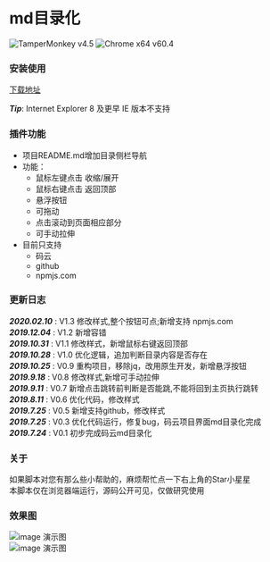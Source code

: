 # md目录化
![TamperMonkey v4.5](https://img.shields.io/badge/TamperMonkey-v4.8-brightgreen.svg) ![Chrome x64 v60.4](https://img.shields.io/badge/Chrome%20x64-v73.0-brightgreen.svg)  

### 安装使用

[下载地址](https://greasyfork.org/zh-CN/scripts/387834)  

***Tip***: Internet Explorer 8 及更早 IE 版本不支持   

### 插件功能

- 项目README.md增加目录侧栏导航  
- 功能： 
  - 鼠标左键点击 收缩/展开  
  - 鼠标右键点击 返回顶部  
  - 悬浮按钮 
  - 可拖动  
  - 点击滚动到页面相应部分 
  - 可手动拉伸  
- 目前只支持  
  - 码云  
  - github  
  - npmjs.com   

### 更新日志
***2020.02.10*** : V1.3  修改样式,整个按钮可点;新增支持 npmjs.com      
***2019.12.04*** : V1.2  新增容错   
***2019.10.31*** : V1.1  修改样式，新增鼠标右键返回顶部   
***2019.10.28*** : V1.0  优化逻辑，追加判断目录内容是否存在  
***2019.10.25*** : V0.9  重构项目，移除jq，改用原生开发，新增悬浮按钮  
***2019.9.18*** : V0.8 修改样式,新增可手动拉伸  
***2019.9.11*** : V0.7 新增点击跳转前判断是否能跳,不能将回到主页执行跳转  
***2019.8.11*** : V0.6 优化代码，修改样式    
***2019.7.25*** : V0.5 新增支持github，修改样式  
***2019.7.25*** : V0.3 优化代码运行，修复bug，码云项目界面md目录化完成  
***2019.7.24*** : V0.1 初步完成码云md目录化  

### 关于

如果脚本对您有那么些小帮助的，麻烦帮忙点一下右上角的Star小星星  
本脚本仅在浏览器端运行，源码公开可见，仅做研究使用

### 效果图

![image 演示图](https://raw.githubusercontent.com/lecoler/readme.md-list/master/static/dom_01.png)   
![image 演示图](https://raw.githubusercontent.com/lecoler/readme.md-list/master/static/dom_02.png)
